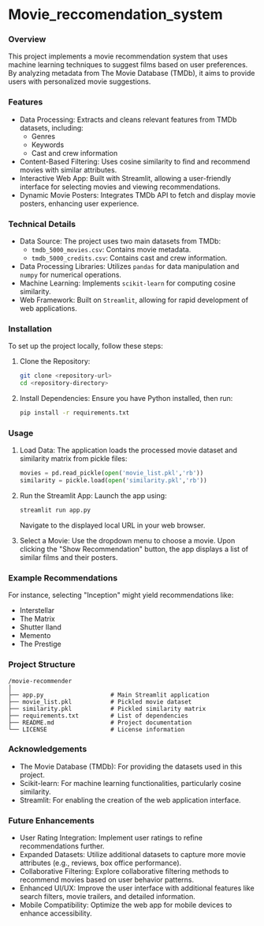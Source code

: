 # Movie_reccomendation_system

### Overview

This project implements a movie recommendation system that uses machine learning techniques to suggest films based on user preferences. By analyzing metadata from The Movie Database (TMDb), it aims to provide users with personalized movie suggestions.

### Features

- Data Processing: Extracts and cleans relevant features from TMDb datasets, including:
  - Genres
  - Keywords
  - Cast and crew information
- Content-Based Filtering: Uses cosine similarity to find and recommend movies with similar attributes.
- Interactive Web App: Built with Streamlit, allowing a user-friendly interface for selecting movies and viewing recommendations.
- Dynamic Movie Posters: Integrates TMDb API to fetch and display movie posters, enhancing user experience.

### Technical Details

- Data Source: The project uses two main datasets from TMDb:
  - `tmdb_5000_movies.csv`: Contains movie metadata.
  - `tmdb_5000_credits.csv`: Contains cast and crew information.
- Data Processing Libraries: Utilizes `pandas` for data manipulation and `numpy` for numerical operations.
- Machine Learning: Implements `scikit-learn` for computing cosine similarity.
- Web Framework: Built on `Streamlit`, allowing for rapid development of web applications.

### Installation

To set up the project locally, follow these steps:

1. Clone the Repository:
   ```bash
   git clone <repository-url>
   cd <repository-directory>
   ```

2. Install Dependencies:
   Ensure you have Python installed, then run:
   ```bash
   pip install -r requirements.txt
   ```

### Usage

1. Load Data: 
   The application loads the processed movie dataset and similarity matrix from pickle files:
   ```python
   movies = pd.read_pickle(open('movie_list.pkl','rb'))
   similarity = pickle.load(open('similarity.pkl','rb'))
   ```

2. Run the Streamlit App:
   Launch the app using:
   ```bash
   streamlit run app.py
   ```
   Navigate to the displayed local URL in your web browser.

3. Select a Movie:
   Use the dropdown menu to choose a movie. Upon clicking the "Show Recommendation" button, the app displays a list of similar films and their posters.

### Example Recommendations

For instance, selecting "Inception" might yield recommendations like:
- Interstellar
- The Matrix
- Shutter Iland
- Memento
- The Prestige

### Project Structure

```
/movie-recommender
│
├── app.py                   # Main Streamlit application
├── movie_list.pkl           # Pickled movie dataset
├── similarity.pkl           # Pickled similarity matrix
├── requirements.txt         # List of dependencies
├── README.md                # Project documentation
└── LICENSE                  # License information
```

### Acknowledgements

- The Movie Database (TMDb): For providing the datasets used in this project.
- Scikit-learn: For machine learning functionalities, particularly cosine similarity.
- Streamlit: For enabling the creation of the web application interface.

### Future Enhancements

- User Rating Integration: Implement user ratings to refine recommendations further.
- Expanded Datasets: Utilize additional datasets to capture more movie attributes (e.g., reviews, box office performance).
- Collaborative Filtering: Explore collaborative filtering methods to recommend movies based on user behavior patterns.
- Enhanced UI/UX: Improve the user interface with additional features like search filters, movie trailers, and detailed information.
- Mobile Compatibility: Optimize the web app for mobile devices to enhance accessibility.
